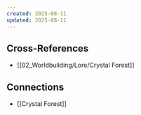 ```yaml
---
created: 2025-08-11
updated: 2025-08-11
---
```




## Cross-References

- [[02_Worldbuilding/Lore/Crystal Forest]]


## Connections

- [[Crystal Forest]]
